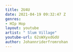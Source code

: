 ```yaml
---
title: 2U4U
date: 2021-04-19 09:32:47 Z
genres:
- HIp Hop
layout: youtube
artist: " Slum Village"
youtube-url: 62sWXyxdGdU
author: Johannriderfromrohan
---
```


